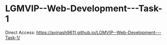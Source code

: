 # LGMVIP--Web-Development---Task-1

Direct Access: https://avinash9611.github.io/LGMVIP--Web-Development---Task-1/
